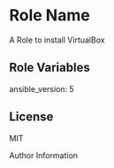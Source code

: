 Role Name
=========

A Role to install VirtualBox

Role Variables
--------------

ansible_version: 5


License
-------

MIT

Author Information
